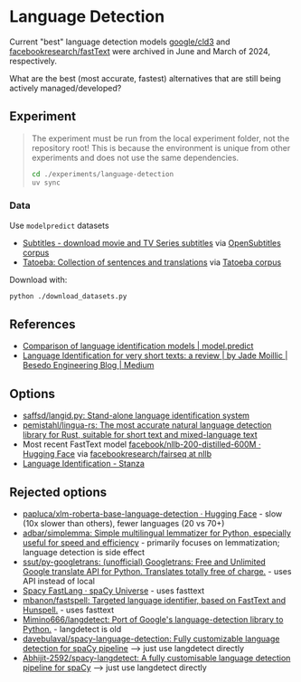 # Language Detection

Current "best" language detection models [google/cld3](https://github.com/google/cld3) and [facebookresearch/fastText](https://github.com/facebookresearch/fastText/tree/main)
were archived in June and March of 2024, respectively.

What are the best (most accurate, fastest) alternatives that are still being actively managed/developed?

## Experiment

> The experiment must be run from the local experiment folder, not the repository root!
> This is because the environment is unique from other experiments and does not use the same dependencies.
>
> ```sh
> cd ./experiments/language-detection
> uv sync
> ```

### Data

Use `modelpredict` datasets

- [Subtitles - download movie and TV Series subtitles](https://www.opensubtitles.org/en/search/subs) via [OpenSubtitles corpus](https://opus.nlpl.eu/OpenSubtitles/corpus/version/OpenSubtitles)
- [Tatoeba: Collection of sentences and translations](https://tatoeba.org/en/) via [Tatoeba corpus](https://opus.nlpl.eu/Tatoeba/corpus/version/Tatoeba)

Download with:

```sh
python ./download_datasets.py
```

## References

- [Comparison of language identification models | model.predict](https://modelpredict.com/language-identification-survey)
- [Language Identification for very short texts: a review | by Jade Moillic | Besedo Engineering Blog | Medium](https://medium.com/besedo-engineering/language-identification-for-very-short-texts-a-review-c9f2756773ad)

## Options

- [saffsd/langid.py: Stand-alone language identification system](https://github.com/saffsd/langid.py)
- [pemistahl/lingua-rs: The most accurate natural language detection library for Rust, suitable for short text and mixed-language text](https://github.com/pemistahl/lingua-rs)
- Most recent FastText model
  [facebook/nllb-200-distilled-600M · Hugging Face](https://huggingface.co/facebook/nllb-200-distilled-600M) via [facebookresearch/fairseq at nllb](https://github.com/facebookresearch/fairseq/tree/nllb)
- [Language Identification - Stanza](https://stanfordnlp.github.io/stanza/langid.html)

## Rejected options

- [papluca/xlm-roberta-base-language-detection · Hugging Face](https://huggingface.co/papluca/xlm-roberta-base-language-detection) - slow (10x slower than others), fewer languages (20 vs 70+)
- [adbar/simplemma: Simple multilingual lemmatizer for Python, especially useful for speed and efficiency](https://github.com/adbar/simplemma) - primarily focuses on lemmatization; language detection is side effect
- [ssut/py-googletrans: (unofficial) Googletrans: Free and Unlimited Google translate API for Python. Translates totally free of charge.](https://github.com/ssut/py-googletrans) - uses API instead of local
- [Spacy FastLang · spaCy Universe](https://spacy.io/universe/project/spacy_fastlang) - uses fasttext
- [mbanon/fastspell: Targeted language identifier, based on FastText and Hunspell.](https://github.com/mbanon/fastspell) - uses fasttext
- [Mimino666/langdetect: Port of Google's language-detection library to Python.](https://github.com/Mimino666/langdetect) - langdetect is old
- [davebulaval/spacy-language-detection: Fully customizable language detection for spaCy pipeline](https://github.com/davebulaval/spacy-language-detection) --> just use langdetect directly
- [Abhijit-2592/spacy-langdetect: A fully customisable language detection pipeline for spaCy](https://github.com/Abhijit-2592/spacy-langdetect) --> just use langdetect directly
